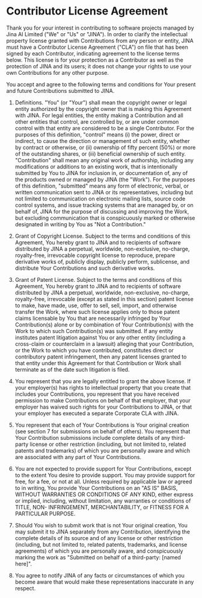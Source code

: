 # Contributor License Agreement

Thank you for your interest in contributing to software projects 
managed by Jina AI Limited ("We" or "Us" or "JINA"). In order to 
clarify the intellectual property license granted with Contributions 
from any person or entity, JINA
must have a Contributor License Agreement ("CLA") on file that has
been signed by each Contributor, indicating agreement to the license
terms below. This license is for your protection as a Contributor as
well as the protection of JINA and its users; it does not
change your rights to use your own Contributions for any other purpose.


You accept and agree to the following terms and conditions for Your
present and future Contributions submitted to JINA.


1. Definitions.
 "You" (or "Your") shall mean the copyright owner or legal entity
 authorized by the copyright owner that is making this Agreement
 with JINA. For legal entities, the entity making a
 Contribution and all other entities that control, are controlled
 by, or are under common control with that entity are considered to
 be a single Contributor. For the purposes of this definition,
 "control" means (i) the power, direct or indirect, to cause the
 direction or management of such entity, whether by contract or
 otherwise, or (ii) ownership of fifty percent (50%) or more of the
 outstanding shares, or (iii) beneficial ownership of such entity.
 "Contribution" shall mean any original work of authorship,
 including any modifications or additions to an existing work, that
 is intentionally submitted by You to JINA for inclusion
 in, or documentation of, any of the products owned or managed by
 JINA (the "Work"). For the purposes of this definition,
 "submitted" means any form of electronic, verbal, or written
 communication sent to JINA or its representatives,
 including but not limited to communication on electronic mailing
 lists, source code control systems, and issue tracking systems that
 are managed by, or on behalf of, JINA for the purpose of
 discussing and improving the Work, but excluding communication that
 is conspicuously marked or otherwise designated in writing by You
 as "Not a Contribution."
 
 
2. Grant of Copyright License. Subject to the terms and conditions of
 this Agreement, You hereby grant to JINA and to
 recipients of software distributed by JINA a perpetual,
 worldwide, non-exclusive, no-charge, royalty-free, irrevocable
 copyright license to reproduce, prepare derivative works of,
 publicly display, publicly perform, sublicense, and distribute Your
 Contributions and such derivative works.
 
 
3. Grant of Patent License. Subject to the terms and conditions of
 this Agreement, You hereby grant to JINA and to
 recipients of software distributed by JINA a perpetual,
 worldwide, non-exclusive, no-charge, royalty-free, irrevocable
 (except as stated in this section) patent license to make, have
 made, use, offer to sell, sell, import, and otherwise transfer the
 Work, where such license applies only to those patent claims
 licensable by You that are necessarily infringed by Your
 Contribution(s) alone or by combination of Your Contribution(s)
 with the Work to which such Contribution(s) was submitted. If any
 entity institutes patent litigation against You or any other entity
 (including a cross-claim or counterclaim in a lawsuit) alleging
 that your Contribution, or the Work to which you have contributed,
 constitutes direct or contributory patent infringement, then any
 patent licenses granted to that entity under this Agreement for
 that Contribution or Work shall terminate as of the date such
 litigation is filed.
 
 
4. You represent that you are legally entitled to grant the above
 license. If your employer(s) has rights to intellectual property
 that you create that includes your Contributions, you represent
 that you have received permission to make Contributions on behalf
 of that employer, that your employer has waived such rights for
 your Contributions to JINA, or that your employer has
 executed a separate Corporate CLA with JINA.
 
 
5. You represent that each of Your Contributions is Your original
 creation (see section 7 for submissions on behalf of others). You
 represent that Your Contribution submissions include complete
 details of any third-party license or other restriction (including,
 but not limited to, related patents and trademarks) of which you
 are personally aware and which are associated with any part of Your
 Contributions.
 
 
6. You are not expected to provide support for Your Contributions,
 except to the extent You desire to provide support. You may provide
 support for free, for a fee, or not at all. Unless required by
 applicable law or agreed to in writing, You provide Your
 Contributions on an "AS IS" BASIS, WITHOUT WARRANTIES OR CONDITIONS
 OF ANY KIND, either express or implied, including, without
 limitation, any warranties or conditions of TITLE, NON-
 INFRINGEMENT, MERCHANTABILITY, or FITNESS FOR A PARTICULAR PURPOSE.
 
 
7. Should You wish to submit work that is not Your original creation,
 You may submit it to JINA separately from any
 Contribution, identifying the complete details of its source and of
 any license or other restriction (including, but not limited to,
 related patents, trademarks, and license agreements) of which you
 are personally aware, and conspicuously marking the work as
 "Submitted on behalf of a third-party: [named here]".
 
 
8. You agree to notify JINA of any facts or circumstances of
 which you become aware that would make these representations
 inaccurate in any respect.
